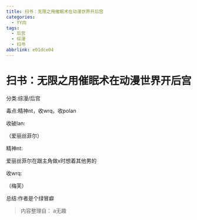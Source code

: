 ```yaml
---
title: 扫书：无限之用催眠术在动漫世界开后宫
categories:
  - YY向
tags:
  - 后宫
  - 综漫
  - 扫书
abbrlink: e01dce04
---
```

# 扫书：无限之用催眠术在动漫世界开后宫
分类:综漫/后宫

毒点:精神nt，收wrq，收polan

收破lan:

（爱丽丝菲尔）

精神nt:

爱丽丝菲尔在跟主角做x时想着其他男的

收wrq:

（梅芙）

总结:作者是个绿冒癖


> 内容整理自： a无趣
